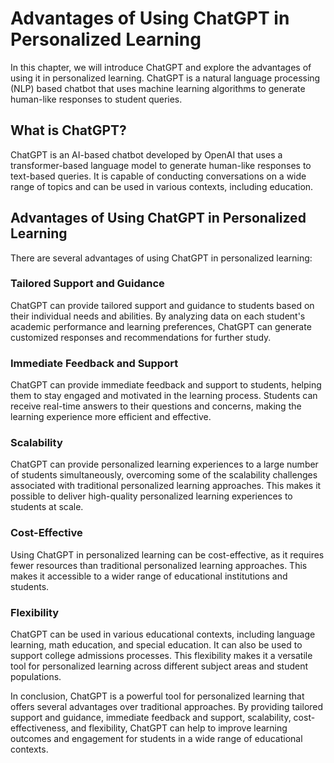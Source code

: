 Advantages of Using ChatGPT in Personalized Learning
========================================================================================

In this chapter, we will introduce ChatGPT and explore the advantages of using it in personalized learning. ChatGPT is a natural language processing (NLP) based chatbot that uses machine learning algorithms to generate human-like responses to student queries.

What is ChatGPT?
----------------

ChatGPT is an AI-based chatbot developed by OpenAI that uses a transformer-based language model to generate human-like responses to text-based queries. It is capable of conducting conversations on a wide range of topics and can be used in various contexts, including education.

Advantages of Using ChatGPT in Personalized Learning
----------------------------------------------------

There are several advantages of using ChatGPT in personalized learning:

### Tailored Support and Guidance

ChatGPT can provide tailored support and guidance to students based on their individual needs and abilities. By analyzing data on each student's academic performance and learning preferences, ChatGPT can generate customized responses and recommendations for further study.

### Immediate Feedback and Support

ChatGPT can provide immediate feedback and support to students, helping them to stay engaged and motivated in the learning process. Students can receive real-time answers to their questions and concerns, making the learning experience more efficient and effective.

### Scalability

ChatGPT can provide personalized learning experiences to a large number of students simultaneously, overcoming some of the scalability challenges associated with traditional personalized learning approaches. This makes it possible to deliver high-quality personalized learning experiences to students at scale.

### Cost-Effective

Using ChatGPT in personalized learning can be cost-effective, as it requires fewer resources than traditional personalized learning approaches. This makes it accessible to a wider range of educational institutions and students.

### Flexibility

ChatGPT can be used in various educational contexts, including language learning, math education, and special education. It can also be used to support college admissions processes. This flexibility makes it a versatile tool for personalized learning across different subject areas and student populations.

In conclusion, ChatGPT is a powerful tool for personalized learning that offers several advantages over traditional approaches. By providing tailored support and guidance, immediate feedback and support, scalability, cost-effectiveness, and flexibility, ChatGPT can help to improve learning outcomes and engagement for students in a wide range of educational contexts.
